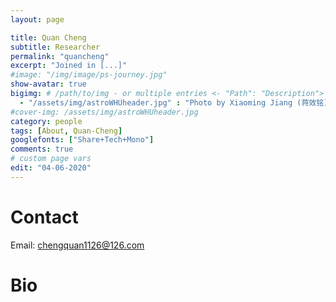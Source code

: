 ```yaml
---
layout: page

title: Quan Cheng
subtitle: Researcher
permalink: "quancheng"
excerpt: "Joined in [...]"
#image: "/img/image/ps-journey.jpg"
show-avatar: true
bigimg:	# /path/to/img - or multiple entries <- "Path": "Description">
  - "/assets/img/astroWHUheader.jpg" : "Photo by Xiaoming Jiang (蒋效铭)"
#cover-img: /assets/img/astroWHUheader.jpg
category: people
tags: [About, Quan-Cheng]
googlefonts: ["Share+Tech+Mono"]
comments: true
# custom page vars
edit: "04-06-2020"
---
```


<style>
body {
text-align: justify}
</style>

# Contact
Email: chengquan1126@126.com

# Bio
